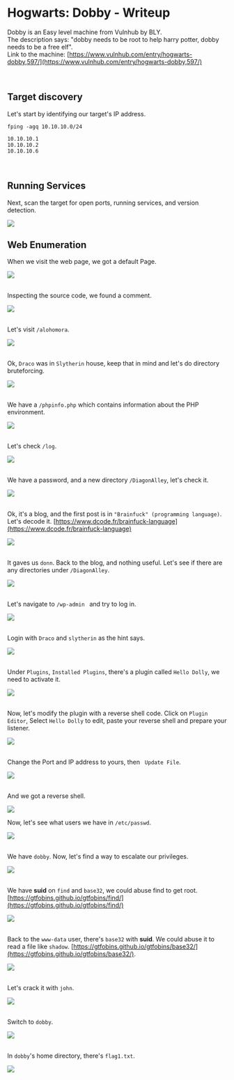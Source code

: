 # Hogwarts: Dobby - Writeup 

Dobby is an Easy level machine from Vulnhub by BLY.<br />
The description says: "dobby needs to be root to help harry potter, dobby needs to be a free elf".<br />
Link to the machine: [https://www.vulnhub.com/entry/hogwarts-dobby,597/](https://www.vulnhub.com/entry/hogwarts-dobby,597/) 

<br />

## Target discovery

Let's start by identifying our target's IP address.

```
fping -agq 10.10.10.0/24

10.10.10.1
10.10.10.2
10.10.10.6
```
<br />

## Running Services

Next, scan the target for open ports, running services, and version detection.

![](Pics/nmap.png)
<br />


## Web Enumeration

When we visit the web page, we got a default Page.

![](Pics/web.png)
<br />
<br />

Inspecting the source code, we found a comment.

![](Pics/web1.png)
<br />
<br />

Let's visit `/alohomora`.

![](Pics/web2.png)
<br />
<br />

Ok, `Draco` was in `Slytherin` house, keep that in mind and let's do directory bruteforcing.

![](Pics/gob.png)
<br />
<br />

We have a `/phpinfo.php` which contains information about the PHP environment.

![](Pics/web3.png)
<br />
<br />

Let's check `/log`.

![](Pics/web4.png)
<br />
<br />

We have a password, and a new directory `/DiagonAlley`, let's check it.

![](Pics/web5.png)
<br />
<br />

Ok, it's a blog, and the first post is in `"Brainfuck" (programming language)`. Let's decode it. [https://www.dcode.fr/brainfuck-language](https://www.dcode.fr/brainfuck-language)

![](Pics/decode.png)
<br />
<br />

It gaves us `donn`. Back to the blog, and nothing useful. Let's see if there are any directories under `/DiagonAlley`.

![](Pics/gob2.png)
<br />
<br />

Let's navigate to `/wp-admin ` and try to log in.

![](Pics/login.png)
<br />
<br />

Login with `Draco` and `slytherin` as the hint says.

![](Pics/login2.png)
<br />
<br />

Under `Plugins`, `Installed Plugins`, there's a plugin called `Hello Dolly`, we need to activate it.

![](Pics/plugin1.png)
<br />
<br />

Now, let's modify the plugin with a reverse shell code. Click on `Plugin Editor`, Select `Hello Dolly` to edit, paste your reverse shell and prepare your listener.

![](Pics/plugin2.png)
<br />
<br />

Change the Port and IP address to yours, then `
Update File`.

![](Pics/shell.png)
<br />
<br />

And we got a reverse shell.

![](Pics/shell2.png)
<br />

Now, let's see what users we have in `/etc/passwd`.

![](Pics/shell3.png)
<br />
<br />

We have `dobby`. Now, let's find a way to escalate our privileges.

![](Pics/shell4.png)
<br />
<br />

We have <strong>suid</strong> on `find` and `base32`, we could abuse find to get root. [https://gtfobins.github.io/gtfobins/find/](https://gtfobins.github.io/gtfobins/find/)

![](Pics/proof.png)
<br />
<br />

Back to the `www-data` user, there's `base32` with <strong>suid</strong>. We could abuse it to read a file like `shadow`. [https://gtfobins.github.io/gtfobins/base32/](https://gtfobins.github.io/gtfobins/base32/).

![](Pics/shell5.png)
<br />
<br />

Let's crack it with `john`.

![](Pics/hash.png)
<br />
<br />

Switch to `dobby`. 

![](Pics/shell6.png)
<br />
<br />

In `dobby`'s home directory, there's `flag1.txt`.

![](Pics/flag1.png)
<br />